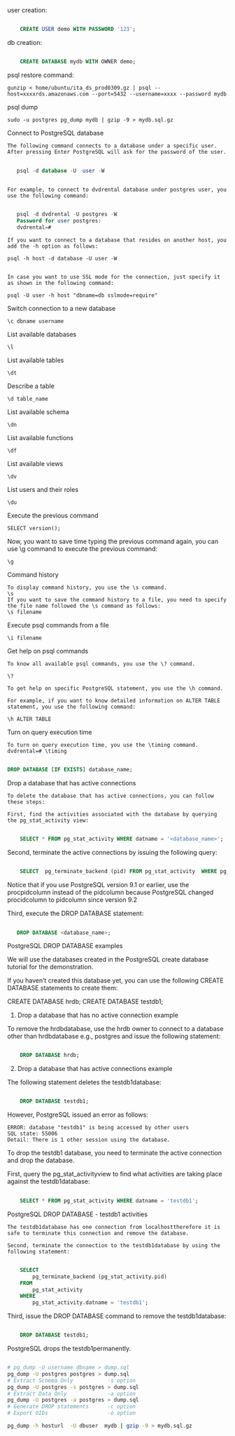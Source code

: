 user creation:


```sql

    CREATE USER demo WITH PASSWORD '123';

```
 
db creation:

```sql

    CREATE DATABASE mydb WITH OWNER demo;

```
 

psql restore command: 

    gunzip < home/ubuntu/ita_ds_prod0309.gz | psql --host=xxxxrds.amazonaws.com --port=5432 --username=xxxx --password mydb
    
psql dump 

    sudo -u postgres pg_dump mydb | gzip -9 > mydb.sql.gz
    
Connect to PostgreSQL database

    The following command connects to a database under a specific user. 
    After pressing Enter PostgreSQL will ask for the password of the user.
    
 ```sql
    
    psql -d database -U  user -W
    
 ```

    For example, to connect to dvdrental database under postgres user, you use the following command:

 ```sql

    psql -d dvdrental -U postgres -W
    Password for user postgres:
    dvdrental=#

```
    If you want to connect to a database that resides on another host, you add the -h option as follows:

    psql -h host -d database -U user -W
    

    In case you want to use SSL mode for the connection, just specify it as shown in the following command:

    psql -U user -h host "dbname=db sslmode=require"


Switch connection to a new database

    \c dbname username

List available databases

    \l


List available tables

    \dt

Describe a table

    \d table_name

List available schema

    \dn

List available functions

    \df

List available views

    \dv

List users and their roles
    
    \du

Execute the previous command

    SELECT version();

Now, you want to save time typing the previous command again, you can use \g command to execute the previous command:

    \g
    

Command history

    To display command history, you use the \s command.
    \s
    If you want to save the command history to a file, you need to specify the file name followed the \s command as follows:
    \s filename

Execute psql commands from a file

    \i filename
    

Get help on psql commands

    To know all available psql commands, you use the \? command.

    \?

    To get help on specific PostgreSQL statement, you use the \h command.

    For example, if you want to know detailed information on ALTER TABLE statement, you use the following command:

    \h ALTER TABLE

Turn on query execution time

    To turn on query execution time, you use the \timing command.
    dvdrental=# \timing


```sql

DROP DATABASE [IF EXISTS] database_name;

```
Drop a database that has active connections

    To delete the database that has active connections, you can follow these steps:

    First, find the activities associated with the database by querying the pg_stat_activity view:


```sql

    SELECT * FROM pg_stat_activity WHERE datname = '<database_name>';

```

Second, terminate the active connections by issuing the following query:


```sql

    SELECT	pg_terminate_backend (pid) FROM	pg_stat_activity  WHERE	pg_stat_activity.datname = '<database_name>';

```

Notice that if you use PostgreSQL version 9.1 or earlier, use the procpidcolumn instead of the pidcolumn because PostgreSQL changed procidcolumn to pidcolumn since version 9.2

Third, execute the DROP DATABASE statement:


```sql
   
   DROP DATABASE <database_name>;

```

PostgreSQL DROP DATABASE examples

We will use the databases created in the PostgreSQL create database tutorial for the demonstration.

If you haven’t created this database yet, you can use the following CREATE DATABASE statements to create them:

CREATE DATABASE hrdb;
CREATE DATABASE testdb1;

1) Drop a database that has no active connection example

To remove the hrdbdatabase, use the hrdb owner to connect to a database other than hrdbdatabase e.g., postgres and issue the following statement:

```sql

    DROP DATABASE hrdb;

```

2) Drop a database that has active connections example

The following statement deletes the testdb1database:


```sql

    DROP DATABASE testdb1;
```

However, PostgreSQL issued an error as follows:

    ERROR: database "testdb1" is being accessed by other users
    SQL state: 55006
    Detail: There is 1 other session using the database.

To drop the testdb1 database, you need to terminate the active connection and drop the database.

First, query the pg_stat_activityview to find what activities are taking place against the testdb1database:

```sql
    
    SELECT * FROM pg_stat_activity WHERE datname = 'testdb1';

```

PostgreSQL DROP DATABASE - testdb1 activities

    The testdb1database has one connection from localhosttherefore it is safe to terminate this connection and remove the database. 

    Second, terminate the connection to the testdb1database by using the following statement:

```sql

    SELECT
        pg_terminate_backend (pg_stat_activity.pid)
    FROM
        pg_stat_activity
    WHERE
        pg_stat_activity.datname = 'testdb1';
```

Third, issue the DROP DATABASE command to remove the testdb1database:

```sql

    DROP DATABASE testdb1;

```
PostgreSQL drops the testdb1permanently.





```bash

# pg_dump -U username dbname > dump.sql
pg_dump -U postgres postgres > dump.sql
# Extract Schema Only           -s option
pg_dump -U postgres -s postgres > dump.sql
# Extract Data Only 	        -a option
pg_dump -U postgres -a postgres > dump.sql
# Generate DROP statements      -c option
# Export OIDs                   -o option 

pg_dump -h hosturl  -U dbuser  mydb | gzip -9 > mydb.sql.gz
```


